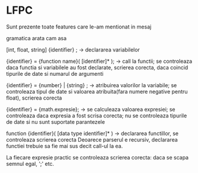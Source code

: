 # LFPC

Sunt prezente toate features care le-am mentionat in mesaj
 
gramatica arata cam asa

[int, float, string] {identifier} ;  -> declararea variabilelor

{identifier} = {function name}( [identifier]* ); -> call la functii; se controleaza daca functia si variabilele au fost declarate, scrierea corecta, daca coincid tipurile de date si numarul de argumenti

{identifier} = {number} | {string} ; -> atribuirea valorilor la variabile; se controleaza tipul de date si valoarea atribuita(fara numere negative pentru float), scrierea corecta

{identifier} = {math.expresie}; -> se calculeaza valoarea expresiei; se controleaza daca expresia a fost scrisa corecta; nu se controleaza tipurile de date si nu sunt suportate parantezele

function {identifier}( [data type identifier]* ) -> declararea functillor, se controleaza scrierea corecta
Deoarece parserul e recursiv, declararea functiei trebuie sa fie mai sus decit call-ul la ea.

La fiecare expresie practic se controleaza scrierea corecta: daca se scapa semnul egal, ';' etc.
